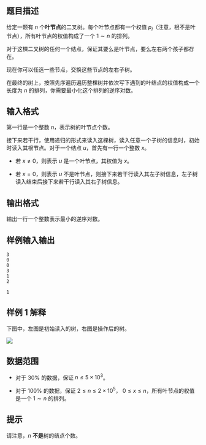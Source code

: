 ## 题目描述

给定一颗有 $n$ 个**叶节点**的二叉树。每个叶节点都有一个权值 $p_i$（注意，根不是叶节点），所有叶节点的权值构成了一个 $1 \sim n$ 的排列。

对于这棵二叉树的任何一个结点，保证其要么是叶节点，要么左右两个孩子都存在。

现在你可以任选一些节点，交换这些节点的左右子树。

在最终的树上，按照先序遍历遍历整棵树并依次写下遇到的叶结点的权值构成一个长度为 $n$ 的排列，你需要最小化这个排列的逆序对数。

## 输入格式

第一行是一个整数 $n$，表示树的叶节点个数。

接下来若干行，使用递归的形式来读入这棵树，读入任意一个子树的信息时，初始时读入其根节点。对于一个结点 $u$，首先有一行一个整数 $x$。

- 若 $x \neq 0$，则表示 $u$ 是一个叶节点，其权值为 $x$。

- 若 $x = 0$，则表示 $u$ 不是叶节点，则接下来若干行读入其左子树信息，左子树读入结束后接下来若干行读入其右子树信息。

## 输出格式

输出一行一个整数表示最小的逆序对数。

## 样例输入输出

```input1
3
0
0
3
1
2
```

```output1
1
```

## 样例 1 解释

下图中，左图是初始读入的树，右图是操作后的树。

![](file://pic1.webp)

## 数据范围

- 对于 $30\%$ 的数据，保证 $n \leq 5 \times 10^3$。

- 对于 $100\%$ 的数据，保证 $2 \leq n \leq 2 \times 10^5$， $0 \leq x \leq n$，所有叶节点的权值是一个 $1 \sim n$ 的排列。

## 提示

请注意，$n$ **不是**树的结点个数。
